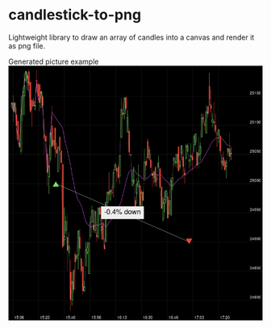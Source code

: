 # candlestick-to-png
Lightweight library to draw an array of candles into a canvas and render it as png file.

Generated picture example
![example](./imgs/test.png)
